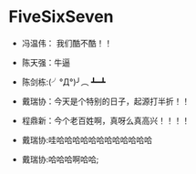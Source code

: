 # FiveSixSeven

- 冯温伟： 我们酷不酷！！

- 陈天强：牛逼

-  陈剑栋:(╯°Д°)╯︵ ┻━┻ 

- 戴瑞协：今天是个特别的日子，起源打半折！！

- 程鼎新：今个老百姓啊，真呀么真高兴！！！！

- 戴瑞协:哇哈哈哈哈哈哈哈哈哈哈哈哈
- 戴瑞协:哈哈哈啊哈哈;